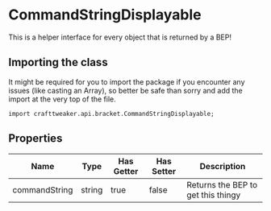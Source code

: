 # CommandStringDisplayable

This is a helper interface for every object that is returned by a BEP!

## Importing the class

It might be required for you to import the package if you encounter any issues (like casting an Array), so better be safe than sorry and add the import at the very top of the file.
```zenscript
import crafttweaker.api.bracket.CommandStringDisplayable;
```


## Properties

| Name | Type | Has Getter | Has Setter | Description |
|------|------|------------|------------|-------------|
| commandString | string | true | false | Returns the BEP to get this thingy |

